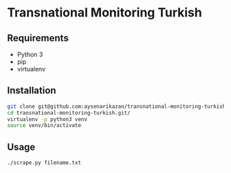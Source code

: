 # Transnational Monitoring Turkish

## Requirements
- Python 3
- pip
- virtualenv

## Installation
```bash
git clone git@github.com:aysenarikazan/transnational-monitoring-turkish.git
cd transnational-monitoring-turkish.git/
virtualenv -p python3 venv
source venv/bin/activate
```

## Usage

```bash
./scrape.py filename.txt
```